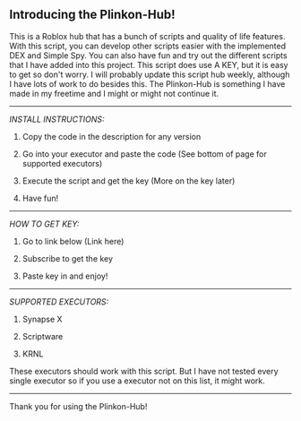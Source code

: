 Introducing the Plinkon-Hub!
----------------------------
This is a Roblox hub that has a bunch of
scripts and quality of life features.
With this script, you can develop other scripts
easier with the implemented DEX and Simple Spy.
You can also have fun and try out the different 
scripts that I have added into this project.
This script does use A KEY, but it is easy
to get so don't worry. I will probably update
this script hub weekly, although I have lots 
of work to do besides this. The Plinkon-Hub
is something I have made in my freetime and I
might or might not continue it.
_____
_INSTALL INSTRUCTIONS:_

1. Copy the code in the description for any version

2. Go into your executor and paste the code
(See bottom of page for supported executors)

3. Execute the script and get the key
(More on the key later)

4. Have fun!
_____
_HOW TO GET KEY:_

1. Go to link below
(Link here)

2. Subscribe to get the key

3. Paste key in and enjoy!
_____
_SUPPORTED EXECUTORS:_

1. Synapse X

2. Scriptware

3. KRNL

These executors should work with this script.
But I have not tested every single executor
so if you use a executor not on this list, 
it might work.
_____
Thank you for using the Plinkon-Hub!

